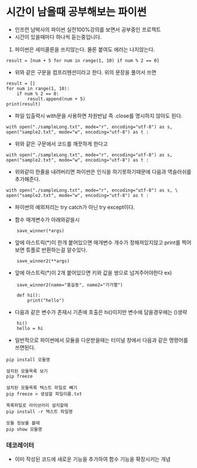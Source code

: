 # 시간이 남을때 공부해보는 파이썬

- 인프런 남박사의 파이썬 실전100%강의를 보면서 공부중인 프로젝트
- 시간이 있을때마다 하나씩 듣는중입니다.

1. 파이썬은 세미콜론을 쓰지않는다. 물론 붙여도 에러는 나지않는다.

```
result = [num + 5 for num in range(1, 10) if num % 2 == 0]
```

- 위와 같은 구문을 컴프리헨션이라고 한다. 위의 문장을 풀어서 쓰면

```
result = []
for num in range(1, 10):
    if num % 2 == 0:
        result.append(num + 5)
print(result)
```

- 파일 입출력시 with문을 사용하면 자원반납 즉 .close를 명시하지 않아도 된다.

```
with open("./sampleLong.txt", mode="r", encoding="utf-8") as s, open("sample2.txt", mode="w", encoding="utf-8") as t :
```

- 위와 같은 구문에서 코드를 깨끗하게 한다고

```
with open("./sampleLong.txt", mode="r", encoding="utf-8") as s,
open("sample2.txt", mode="w", encoding="utf-8") as t :
```

- 위와같이 한줄을 내려버리면 파이썬은 인식을 하기못하기때문에 다음과 역슬러쉬를 추가해준다.

```
with open("./sampleLong.txt", mode="r", encoding="utf-8") as s, \
open("sample2.txt", mode="w", encoding="utf-8") as t :
```

- 파이썬의 예외처리는 try catch가 아닌 try except이다.

- 함수 매개변수가 아래와같을시

```
    save_winner(*args)
```

- 앞에 아스트릭(\*)이 한개 붙어있으면 매개변수 개수가 정해져있지않고 print를 찍어보면 튜플로 반환하는걸 알수있다.

```
    save_winner2(**args)
```

- 앞에 아스트릭(\*)이 2개 붙어있으면 키와 값을 쌍으로 넘겨주어야한다 ex)

```
    save_winner2(name="홍길동", name2="가가멜")
```

```
    def hi():
        print("hello")
```

- 다음과 같은 변수가 존재시 기존에 호출은 hi()이지만 변수에 담을경우에는 ()생략

```
    hi()
    hello = hi

```

- 일반적으로 파이썬에서 모듈을 다운받을때는 터미널 창에서 다음과 같은 명령어를 쓰면된다.

```
pip install 모듈명

설치된 모듈목록 보기
pip freeze

설치된 모듈목록 텍스트 파일로 빼기
pip freeze > 생설할 파일이름.txt

목록파일로 라이브러리 설치할때
pip install -r 텍스트 파일명

모듈 정보를 볼때
pip show 모듈명
```

### 데코레이터

- 이미 작성된 코드에 새로운 기능을 추가하여 함수 기능을 확장시키는 개념
